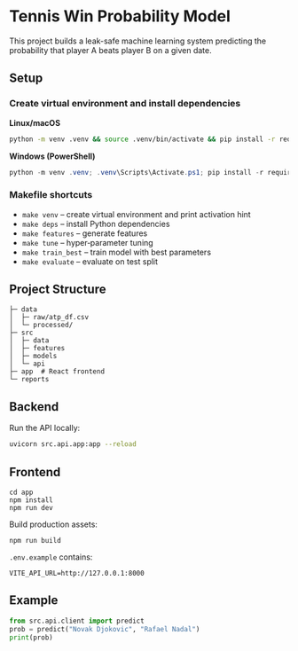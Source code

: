 # Tennis Win Probability Model

This project builds a leak-safe machine learning system predicting the probability that player A beats player B on a given date.

## Setup

### Create virtual environment and install dependencies

**Linux/macOS**
```bash
python -m venv .venv && source .venv/bin/activate && pip install -r requirements.txt
```

**Windows (PowerShell)**
```powershell
python -m venv .venv; .venv\Scripts\Activate.ps1; pip install -r requirements.txt
```

### Makefile shortcuts

- `make venv` – create virtual environment and print activation hint
- `make deps` – install Python dependencies
- `make features` – generate features
- `make tune` – hyper‑parameter tuning
- `make train_best` – train model with best parameters
- `make evaluate` – evaluate on test split

## Project Structure

```
├─ data
│  ├─ raw/atp_df.csv
│  └─ processed/
├─ src
│  ├─ data
│  ├─ features
│  ├─ models
│  └─ api
├─ app  # React frontend
└─ reports
```

## Backend

Run the API locally:
```bash
uvicorn src.api.app:app --reload
```

## Frontend

```
cd app
npm install
npm run dev
```

Build production assets:
```
npm run build
```

`.env.example` contains:
```
VITE_API_URL=http://127.0.0.1:8000
```

## Example

```python
from src.api.client import predict
prob = predict("Novak Djokovic", "Rafael Nadal")
print(prob)
```

